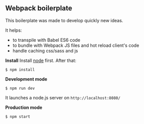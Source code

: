 
## Webpack boilerplate
This boilerplate was made to develop quickly new ideas.

It helps:
-   to transpile with Babel ES6 code
-   to bundle with Webpack JS files and hot reload client's code
- handle caching css/sass and js

**Install**
Install [node](https://nodejs.org/en/) first. After that:

    $ npm install

**Development mode**

    $ npm run dev
It launches a node.js server on `http://localhost:8080/`

**Production mode**

    $ npm start

